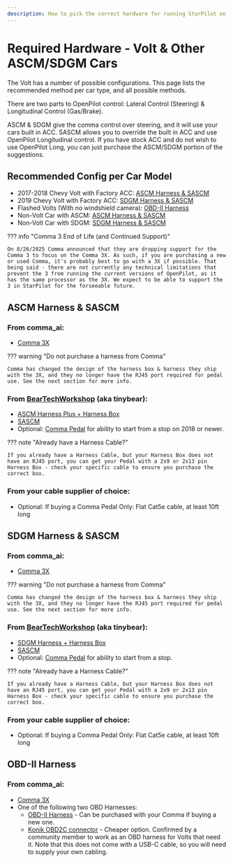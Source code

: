 ```yaml
---
description: How to pick the correct hardware for running StarPilot on a Volt
---
```


# Required Hardware - Volt & Other ASCM/SDGM Cars
The Volt has a number of possible configurations. This page lists the recommended method per car type, and all possible methods.

There are two parts to OpenPilot control: Lateral Control (Steering) & Longitudinal Control (Gas/Brake).

ASCM & SDGM give the comma control over steering, and it will use your cars built in ACC. SASCM allows you to override the built in ACC and use OpenPilot Longitudinal control. If you have stock ACC and do not wish to use OpenPilot Long, you can just purchase the ASCM/SDGM portion of the suggestions.

## Recommended Config per Car Model
* 2017-2018 Chevy Volt with Factory ACC: [ASCM Harness & SASCM](#ascm-harness-sascm)
* 2019 Chevy Volt with Factory ACC: [SDGM Harness & SASCM](#sdgm-harness-sascm)
* Flashed Volts (With no windshield camera): [OBD-II Harness](#obd-ii-harness)
* Non-Volt Car with ASCM: [ASCM Harness & SASCM](#ascm-harness-sascm)
* Non-Volt Car with SDGM: [SDGM Harness & SASCM](#sdgm-harness-sascm)

??? info "Comma 3 End of Life (and Continued Support)"

    On 8/26/2025 Comma announced that they are dropping support for the Comma 3 to focus on the Comma 3X. As such, if you are purchasing a new or used Comma, it's probably best to go with a 3X if possible. That being said - there are not currently any technical limitations that prevent the 3 from running the current versions of OpenPilot, as it has the same processor as the 3X. We expect to be able to support the 3 in StarPilot for the forseeable future.

## ASCM Harness & SASCM

### From comma_ai:

* [Comma 3X](https://comma.ai/shop/comma-3x)

??? warning "Do not purchase a harness from Comma"

    Comma has changed the design of the harness box & harness they ship with the 3X, and they no longer have the RJ45 port required for pedal use. See the next section for more info.

### From [BearTechWorkshop](https://shop.beartech.ca/) (aka tinybear):

* [ASCM Harness Plus + Harness Box](https://shop.beartech.ca/products/ascm-harness?variant=44900990124213)
* [SASCM](https://shop.beartech.ca/products/sascm-for-gm-vehicles)
* Optional: [Comma Pedal](https://shop.beartech.ca/products/comma-pedal) for ability to start from a stop on 2018 or newer.

??? note "Already have a Harness Cable?"

    If you already have a Harness Cable, but your Harness Box does not have an RJ45 port, you can get your Pedal with a 2x9 or 2x13 pin Harness Box - check your specific cable to ensure you purchase the correct box.

### From your cable supplier of choice:

* Optional: If buying a Comma Pedal Only: Flat Cat5e cable, at least 10ft long



## SDGM Harness & SASCM

### From comma_ai:

* [Comma 3X](https://comma.ai/shop/comma-3x)

??? warning "Do not purchase a harness from Comma"

    Comma has changed the design of the harness box & harness they ship with the 3X, and they no longer have the RJ45 port required for pedal use. See the next section for more info.

### From [BearTechWorkshop](https://shop.beartech.ca/) (aka tinybear):

* [SDGM Harness + Harness Box](https://shop.beartech.ca/products/sdgm-harness)
* [SASCM](https://shop.beartech.ca/products/sascm-for-gm-vehicles)
* Optional: [Comma Pedal](https://shop.beartech.ca/products/comma-pedal) for ability to start from a stop.

??? note "Already have a Harness Cable?"

    If you already have a Harness Cable, but your Harness Box does not have an RJ45 port, you can get your Pedal with a 2x9 or 2x13 pin Harness Box - check your specific cable to ensure you purchase the correct box.

### From your cable supplier of choice:

* Optional: If buying a Comma Pedal Only: Flat Cat5e cable, at least 10ft long


## OBD-II Harness

### From comma_ai:

* [Comma 3X](https://comma.ai/shop/comma-3x)
* One of the following two OBD Harnesses:
  * [OBD-II Harness](https://comma.ai/shop/car-harness?harness=OBD-II) - Can be purchased with your Comma if buying a new one.
  * [Konik OBD2C connector](https://konik.ai/shop/obd2c-connector/) - Cheaper option. Confirmed by a community member to work as an OBD harness for Volts that need it. Note that this does not come with a USB-C cable, so you will need to supply your own cabling.
